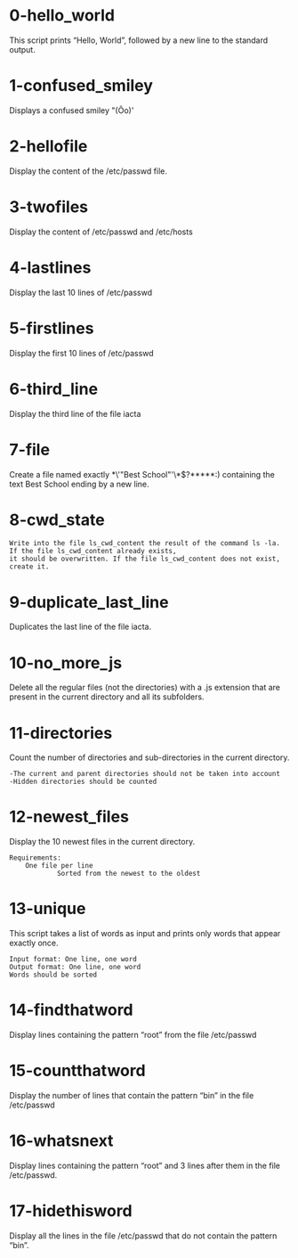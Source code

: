 # 0-hello_world
   This script prints “Hello, World”, followed by a new line to the standard output.

# 1-confused_smiley
   Displays a confused smiley "(Ôo)'

# 2-hellofile
   Display the content of the /etc/passwd file.

# 3-twofiles
   Display the content of /etc/passwd and /etc/hosts

# 4-lastlines
   Display the last 10 lines of /etc/passwd

# 5-firstlines
   Display the first 10 lines of /etc/passwd

# 6-third_line
  Display the third line of the file iacta

# 7-file
  Create a file named exactly \*\\'"Best School"\'\\*$\?\*\*\*\*\*:) containing the text Best School ending by a new line.

# 8-cwd_state
    Write into the file ls_cwd_content the result of the command ls -la. If the file ls_cwd_content already exists, 
    it should be overwritten. If the file ls_cwd_content does not exist, create it.

# 9-duplicate_last_line
   Duplicates the last line of the file iacta.

# 10-no_more_js
   Delete all the regular files (not the directories) with a .js extension that are present in the current directory and all its subfolders.

# 11-directories
   Count the number of directories and sub-directories in the current directory.

    -The current and parent directories should not be taken into account
    -Hidden directories should be counted

# 12-newest_files
   Display the 10 newest files in the current directory.

	Requirements:
		One file per line
                Sorted from the newest to the oldest

# 13-unique
   This script takes a list of words as input and prints only words that appear exactly once.

    Input format: One line, one word
    Output format: One line, one word
    Words should be sorted

# 14-findthatword
   Display lines containing the pattern “root” from the file /etc/passwd

# 15-countthatword
   Display the number of lines that contain the pattern “bin” in the file /etc/passwd

# 16-whatsnext
   Display lines containing the pattern “root” and 3 lines after them in the file /etc/passwd.

# 17-hidethisword
   Display all the lines in the file /etc/passwd that do not contain the pattern “bin”.
